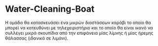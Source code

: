 # Water-Cleaning-Boat
Η ομάδα θα κατασκευάσει ένα μικρών διαστάσεων καράβι το οποίο θα μπορεί να κατευθύνει με τηλεχειριστήριο και το οποίο θα είναι ικανό να συλλέγει μικρά σκουπίδια από την επιφάνεια μίας λίμνης ή μίας ήρεμης θάλασσας (ιδανικά σε λιμάνι). 
